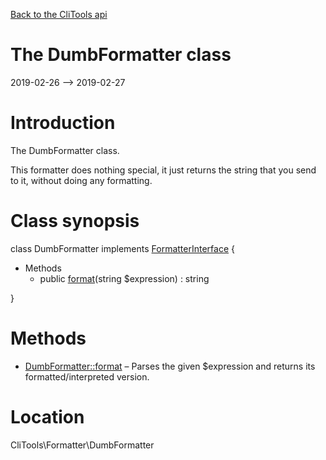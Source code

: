 [Back to the CliTools api](https://github.com/lingtalfi/CliTools/blob/master/doc/api/CliTools.md)



The DumbFormatter class
================
2019-02-26 --> 2019-02-27






Introduction
============

The DumbFormatter class.

This formatter does nothing special, it just returns the string that you send to it,
without doing any formatting.



Class synopsis
==============


class <span class="pl-k">DumbFormatter</span> implements [FormatterInterface](https://github.com/lingtalfi/CliTools/blob/master/doc/api/CliTools/Formatter/FormatterInterface.md) {

- Methods
    - public [format](https://github.com/lingtalfi/CliTools/blob/master/doc/api/CliTools/Formatter/DumbFormatter/format.md)(string $expression) : string

}






Methods
==============

- [DumbFormatter::format](https://github.com/lingtalfi/CliTools/blob/master/doc/api/CliTools/Formatter/DumbFormatter/format.md) &ndash; Parses the given $expression and returns its formatted/interpreted version.





Location
=============
CliTools\Formatter\DumbFormatter